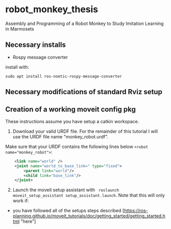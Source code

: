# robot_monkey_thesis
Assembly and Programming of a Robot Monkey to Study Imitation Learning in Marmosets

## Necessary installs
- Rospy message converter 

install with: 

```
sudo apt install ros-noetic-rospy-message-converter
```


## Necessary modifications of standard Rviz setup



## Creation of a working moveit config pkg 
These instructions assume you have setup a catkin workspace.
1. Download your valid URDF file. For the remainder of this tutorial I will use the URDF file name "monkey_robot.urdf".

Make sure that your URDF contains the following lines below ```<robot name="monkey_robot">```:
```xml
    <link name="world" />
    <joint name="world_to_base_link=" type="fixed">
    	<parent link="world"/>
        <child link="base_link"/>
    </joint>
  ```
  
2. Launch the moveit setup assistant with ``` roslaunch moveit_setup_assistant setup_assistant.launch```. Note that this will only work if:
- you have followed all of the setups steps described [https://ros-planning.github.io/moveit_tutorials/doc/getting_started/getting_started.html "here"]

